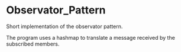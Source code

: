 # Observator_Pattern

Short implementation of the observator pattern. 

The program uses a hashmap to translate a message received by the subscribed members.

